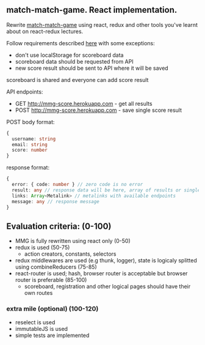 ## match-match-game. React implementation.

Rewrite [match-match-game](https://github.com/rolling-scopes-school/tasks/blob/2018-Q1/tasks/match-match-game.md) using react, redux and other tools you've learnt about on react-redux lectures.

Follow requirements described [here](https://github.com/rolling-scopes-school/tasks/blob/2018-Q1/tasks/match-match-game.md) with some exceptions:
* don't use localStorage for scoreboard data
* scoreboard data should be requested from API
* new score result should be sent to API where it will be saved

scoreboard is shared and everyone can add score result

API endpoints:
* GET http://mmg-score.herokuapp.com - get all results
* POST http://mmg-score.herokuapp.com - save single score result

POST body format:
```ts
{
  username: string
  email: string
  score: number
}
```

response format:
```ts
{
  error: { code: number } // zero code is no error
  result: any // response data will be here, array of results or single result which is saved
  links: Array<Metalink> // metalinks with available endpoints
  message: any // response message
}
```

## Evaluation criteria: (0-100)
* MMG is fully rewritten using react only (0-50)
* redux is used (50-75)
  * action creators, constants, selectors
* redux middlewares are used (e.g thunk, logger), state is logiсaly splitted using combineReducers (75-85)
* react-router is used; hash, browser router is acceptable but browser router is preferable (85-100)
  * scoreboard, registration and other logical pages should have their own routes

### extra mile (optional) (100-120)
* reselect is used
* immutableJS is used
* simple tests are implemented


